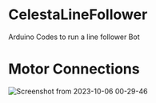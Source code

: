 # CelestaLineFollower
Arduino Codes to run a line follower Bot




# Motor Connections
![Screenshot from 2023-10-06 00-29-46](https://github.com/shagnikguha/CelestaLineFollower/assets/125911642/38c69ab2-9a0c-410b-8f85-5ceea7263d88)
